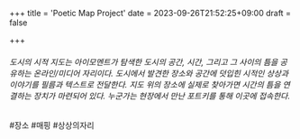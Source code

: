+++
title = 'Poetic Map Project'
date = 2023-09-26T21:52:25+09:00
draft = false


+++


###### 도시의 시적 지도는 아이모멘트가 탐색한 도시의 공간, 시간, 그리고 그 사이의 틈을 공유하는 온라인/미디어 자리이다. 도시에서 발견한 장소와 공간에 덧입힌 시적인 상상과 이야기를 필름과 텍스트로 전달한다. 지도 위의 장소에 실제로 찾아가면 시간의 틈을 연결하는 장치가 마련되어 있다. 누군가는 현장에서 만난 포트키를 통해 이곳에 접속한다.   
#장소 #매핑 #상상의자리

<br>
